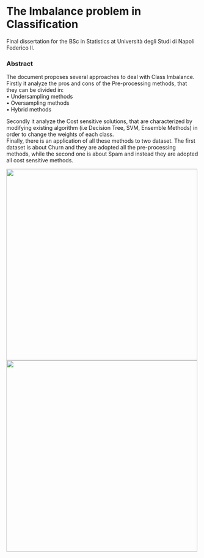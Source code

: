 # The Imbalance problem in Classification

Final dissertation for the BSc in Statistics at Università degli Studi di Napoli Federico II.

### Abstract

The document proposes several approaches to deal with Class Imbalance. Firstly it analyze the pros and cons of the Pre-processing methods, that  they can be divided in: \
• Undersampling methods \
• Oversampling methods \
• Hybrid methods 

Secondly it analyze the Cost sensitive solutions, that are characterized by modifying existing algorithm (i.e Decision Tree, SVM, Ensemble Methods) in order to change the weights of each class. \
Finally, there is an application of all these methods to two dataset. The first dataset is about Churn and they are adopted all the pre-processing methods,
while the second one is about Spam and instead they are adopted all cost sensitive methods.


<p float="left">
  <img src="https://user-images.githubusercontent.com/103529789/176737827-9fbb47fe-101b-4efe-9df3-f24fead22bfb.png" width="500"/>
  <img src="https://user-images.githubusercontent.com/103529789/176737847-51056ba2-239e-42da-b247-07af10fdb88a.png" width="500" /> 
</p>







